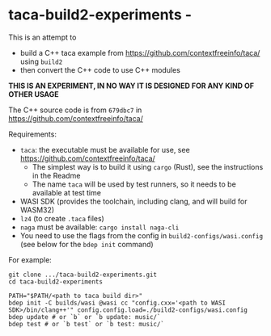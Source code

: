 # taca-build2-experiments - <SUMMARY>

This is an attempt to
- build a C++ taca example from https://github.com/contextfreeinfo/taca/ using `build2`
- then convert the C++ code to use C++ modules

**THIS IS AN EXPERIMENT, IN NO WAY IT IS DESIGNED FOR ANY KIND OF OTHER USAGE**

The C++ source code is from `679dbc7` in https://github.com/contextfreeinfo/taca/

Requirements:
 - `taca`: the executable must be available for use, see  https://github.com/contextfreeinfo/taca/
   - The simplest way is to build it using `cargo` (Rust), see the instructions in the Readme
   - The name `taca` will be used by test runners, so it needs to be available at test time
 - WASI SDK (provides the toolchain, including clang, and will build for WASM32)
 - `lz4` (to create `.taca` files)
 - `naga` must be available: `cargo install naga-cli`
 - You need to use the flags from the config in `build2-configs/wasi.config` (see below for the `bdep init` command)

For example:

```
git clone .../taca-build2-experiments.git
cd taca-build2-experiments

PATH="$PATH/<path to taca build dir>"
bdep init -C builds/wasi @wasi cc "config.cxx='<path to WASI SDK>/bin/clang++'" config.config.load=./build2-configs/wasi.config
bdep update # or `b` or `b update: music/`
bdep test # or `b test` or `b test: music/`
```

